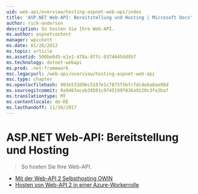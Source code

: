 ```yaml
---
uid: web-api/overview/hosting-aspnet-web-api/index
title: 'ASP.NET Web-API: Bereitstellung und Hosting | Microsoft Docs'
author: rick-anderson
description: So hosten Sie Ihre Web-API.
ms.author: aspnetcontent
manager: wpickett
ms.date: 01/26/2012
ms.topic: article
ms.assetid: 500be045-e1e1-478a-97fc-0374645dd95f
ms.technology: dotnet-webapi
ms.prod: .net-framework
msc.legacyurl: /web-api/overview/hosting-aspnet-web-api
msc.type: chapter
ms.openlocfilehash: 903e533d96c5187e1c7875f5bfcfdc4eba0ae98d
ms.sourcegitcommit: 9a9483aceb34591c97451997036a9120c3fe2baf
ms.translationtype: MT
ms.contentlocale: de-DE
ms.lasthandoff: 11/10/2017
---
```

<a name="aspnet-web-api-deployment-and-hosting"></a>ASP.NET Web-API: Bereitstellung und Hosting
====================
> So hosten Sie Ihre Web-API.


- [Mit der Web-API 2 Selbsthosting OWIN](use-owin-to-self-host-web-api.md)
- [Hosten von Web-API 2 in einer Azure-Workerrolle](host-aspnet-web-api-in-an-azure-worker-role.md)
